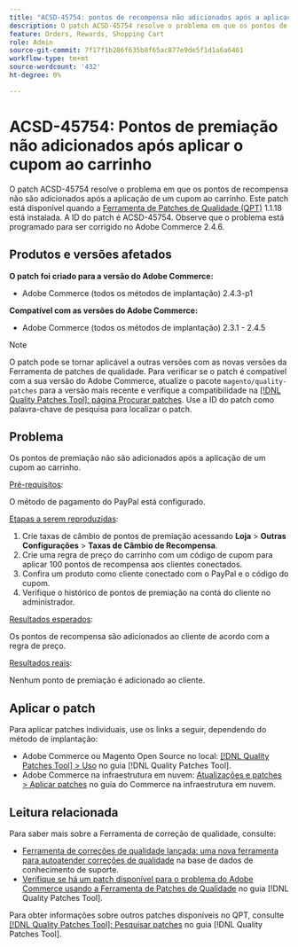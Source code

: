 ```yaml
---
title: "ACSD-45754: pontos de recompensa não adicionados após a aplicação de cupom ao carrinho"
description: O patch ACSD-45754 resolve o problema em que os pontos de recompensa não são adicionados após a aplicação de um cupom ao carrinho. Este patch está disponível quando a [Ferramenta de correções de qualidade (QPT)](https://experienceleague.adobe.com/en/docs/commerce-knowledge-base/kb/announcements/commerce-announcements/magento-quality-patches-released-new-tool-to-self-serve-quality-patches) 1.1.18 está instalada. A ID do patch é ACSD-45754. Observe que o problema está programado para ser corrigido no Adobe Commerce 2.4.6.
feature: Orders, Rewards, Shopping Cart
role: Admin
source-git-commit: 7f17f1b286f635b8f65ac877e9de5f1d1a6a6461
workflow-type: tm+mt
source-wordcount: '432'
ht-degree: 0%

---
```


# ACSD-45754: Pontos de premiação não adicionados após aplicar o cupom ao carrinho

O patch ACSD-45754 resolve o problema em que os pontos de recompensa não são adicionados após a aplicação de um cupom ao carrinho. Este patch está disponível quando a [Ferramenta de Patches de Qualidade (QPT)](https://experienceleague.adobe.com/en/docs/commerce-knowledge-base/kb/announcements/commerce-announcements/magento-quality-patches-released-new-tool-to-self-serve-quality-patches) 1.1.18 está instalada. A ID do patch é ACSD-45754. Observe que o problema está programado para ser corrigido no Adobe Commerce 2.4.6.

## Produtos e versões afetados

**O patch foi criado para a versão do Adobe Commerce:**

* Adobe Commerce (todos os métodos de implantação) 2.4.3-p1

**Compatível com as versões do Adobe Commerce:**

* Adobe Commerce (todos os métodos de implantação) 2.3.1 - 2.4.5

>[!NOTE]
>
>O patch pode se tornar aplicável a outras versões com as novas versões da Ferramenta de patches de qualidade. Para verificar se o patch é compatível com a sua versão do Adobe Commerce, atualize o pacote `magento/quality-patches` para a versão mais recente e verifique a compatibilidade na [[!DNL Quality Patches Tool]: página Procurar patches](https://experienceleague.adobe.com/en/docs/commerce-knowledge-base/kb/announcements/commerce-announcements/magento-quality-patches-released-new-tool-to-self-serve-quality-patches). Use a ID do patch como palavra-chave de pesquisa para localizar o patch.

## Problema

Os pontos de premiação não são adicionados após a aplicação de um cupom ao carrinho.

<u>Pré-requisitos</u>:

O método de pagamento do PayPal está configurado.

<u>Etapas a serem reproduzidas</u>:

1. Crie taxas de câmbio de pontos de premiação acessando **Loja** > **Outras Configurações** > **Taxas de Câmbio de Recompensa**.
1. Crie uma regra de preço do carrinho com um código de cupom para aplicar 100 pontos de recompensa aos clientes conectados.
1. Confira um produto como cliente conectado com o PayPal e o código do cupom.
1. Verifique o histórico de pontos de premiação na conta do cliente no administrador.

<u>Resultados esperados</u>:

Os pontos de recompensa são adicionados ao cliente de acordo com a regra de preço.

<u>Resultados reais</u>:

Nenhum ponto de premiação é adicionado ao cliente.

## Aplicar o patch

Para aplicar patches individuais, use os links a seguir, dependendo do método de implantação:

* Adobe Commerce ou Magento Open Source no local: [[!DNL Quality Patches Tool] > Uso](/help/tools/quality-patches-tool/usage.md) no guia [!DNL Quality Patches Tool].
* Adobe Commerce na infraestrutura em nuvem: [Atualizações e patches > Aplicar patches](https://experienceleague.adobe.com/docs/commerce-cloud-service/user-guide/develop/upgrade/apply-patches.html) no guia do Commerce na infraestrutura em nuvem.

## Leitura relacionada

Para saber mais sobre a Ferramenta de correção de qualidade, consulte:

* [Ferramenta de correções de qualidade lançada: uma nova ferramenta para autoatender correções de qualidade](https://experienceleague.adobe.com/en/docs/commerce-knowledge-base/kb/announcements/commerce-announcements/magento-quality-patches-released-new-tool-to-self-serve-quality-patches) na base de dados de conhecimento de suporte.
* [Verifique se há um patch disponível para o problema do Adobe Commerce usando a Ferramenta de Patches de Qualidade](/help/tools/quality-patches-tool/patches-available-in-qpt/check-patch-for-magento-issue-with-magento-quality-patches.md) no guia [!DNL Quality Patches Tool].

Para obter informações sobre outros patches disponíveis no QPT, consulte [[!DNL Quality Patches Tool]: Pesquisar patches](https://experienceleague.adobe.com/tools/commerce-quality-patches/index.html) no guia [!DNL Quality Patches Tool].
